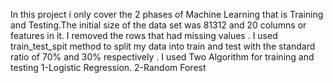 In this project i only cover the 2 phases of Machine Learning that is Training and Testing.The initial size of the data set was 81312 and 20 columns or features in it. I removed the rows that had missing values .
I used train_test_spit method to split my data into train and test with the standard ratio of 70% and 30% respectively . I used Two Algorithm for training and testing
1-Logistic Regression.
2-Random Forest
